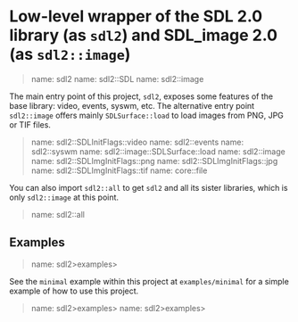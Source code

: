 # Low-level wrapper of the SDL 2.0 library (as `sdl2`) and SDL_image 2.0 (as `sdl2::image`)

> name: sdl2
> name: sdl2::SDL
> name: sdl2::image

The main entry point of this project, `sdl2`, exposes some features of the base
library: video, events, syswm, etc. The alternative entry point `sdl2::image` offers
mainly `SDLSurface::load` to load images from PNG, JPG or TIF files.

> name: sdl2::SDLInitFlags::video
> name: sdl2::events
> name: sdl2::syswm
> name: sdl2::image::SDLSurface::load
> name: sdl2::image
> name: sdl2::SDLImgInitFlags::png
> name: sdl2::SDLImgInitFlags::jpg
> name: sdl2::SDLImgInitFlags::tif
> name: core::file

You can also import `sdl2::all` to get `sdl2` and all its sister libraries, which is only
`sdl2::image` at this point.

> name: sdl2::all

## Examples

> name: sdl2>examples>

See the `minimal` example within this project at `examples/minimal` for a simple example
of how to use this project.

> name: sdl2>examples>
> name: sdl2>examples>

